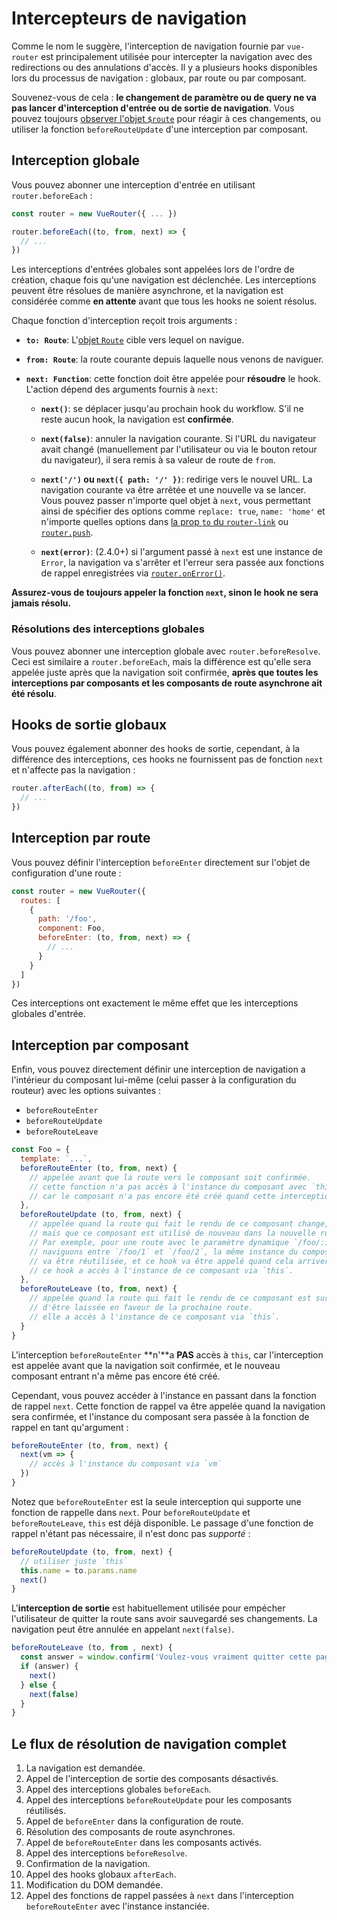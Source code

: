 # Intercepteurs de navigation

Comme le nom le suggère, l'interception de navigation fournie par `vue-router` est principalement utilisée pour intercepter la navigation avec des redirections ou des annulations d'accès. Il y a plusieurs hooks disponibles lors du processus de navigation : globaux, par route ou par composant.

Souvenez-vous de cela : **le changement de paramètre ou de query ne va pas lancer d'interception d'entrée ou de sortie de navigation**. Vous pouvez toujours [observer l'objet `$route`](../essentials/dynamic-matching.md#reacting-to-params-changes) pour réagir à ces changements, ou utiliser la fonction `beforeRouteUpdate` d'une interception par composant.

## Interception globale

Vous pouvez abonner une interception d'entrée en utilisant `router.beforeEach` :

``` js
const router = new VueRouter({ ... })

router.beforeEach((to, from, next) => {
  // ...
})
```

Les interceptions d'entrées globales sont appelées lors de l'ordre de création, chaque fois qu'une navigation est déclenchée. Les interceptions peuvent être résolues de manière asynchrone, et la navigation est considérée comme **en attente** avant que tous les hooks ne soient résolus.

Chaque fonction d'interception reçoit trois arguments :

- **`to: Route`**: L'[objet `Route`](../../api/#the-route-object) cible vers lequel on navigue.

- **`from: Route`**: la route courante depuis laquelle nous venons de naviguer.

- **`next: Function`**: cette fonction doit être appelée pour **résoudre** le hook. L'action dépend des arguments fournis à `next`:

  - **`next()`**: se déplacer jusqu'au prochain hook du workflow. S'il ne reste aucun hook, la navigation est **confirmée**.

  - **`next(false)`**: annuler la navigation courante. Si l'URL du navigateur avait changé (manuellement par l'utilisateur ou via le bouton retour du navigateur), il sera remis à sa valeur de route de `from`.

  - **`next('/')` ou `next({ path: '/' })`**: redirige vers le nouvel URL. La navigation courante va être arrêtée et une nouvelle va se lancer. Vous pouvez passer n'importe quel objet à `next`, vous permettant ainsi de spécifier des options comme `replace: true`, `name: 'home'` et n'importe quelles options dans [la prop `to` du `router-link`](../../api/#to) ou [`router.push`](../../api/#router-push).

  - **`next(error)`**: (2.4.0+) si l'argument passé à `next` est une instance de `Error`, la navigation va s'arrêter et l'erreur sera passée aux fonctions de rappel enregistrées via [`router.onError()`](../../api/#router-onerror).

**Assurez-vous de toujours appeler la fonction `next`, sinon le hook ne sera jamais résolu.**

### Résolutions des interceptions globales

Vous pouvez abonner une interception globale avec `router.beforeResolve`. Ceci est similaire a `router.beforeEach`, mais la différence est qu'elle sera appelée juste après que la navigation soit confirmée, **après que toutes les interceptions par composants et les composants de route asynchrone ait été résolu**.

## Hooks de sortie globaux

Vous pouvez également abonner des hooks de sortie, cependant, à la différence des interceptions, ces hooks ne fournissent pas de fonction `next` et n'affecte pas la navigation :

``` js
router.afterEach((to, from) => {
  // ...
})
```

## Interception par route

Vous pouvez définir l'interception `beforeEnter` directement sur l'objet de configuration d'une route :

``` js
const router = new VueRouter({
  routes: [
    {
      path: '/foo',
      component: Foo,
      beforeEnter: (to, from, next) => {
        // ...
      }
    }
  ]
})
```

Ces interceptions ont exactement le même effet que les interceptions globales d'entrée.

## Interception par composant

Enfin, vous pouvez directement définir une interception de navigation a l'intérieur du composant lui-même (celui passer à la configuration du routeur) avec les options suivantes :

- `beforeRouteEnter`
- `beforeRouteUpdate`
- `beforeRouteLeave`

``` js
const Foo = {
  template: `...`,
  beforeRouteEnter (to, from, next) {
    // appelée avant que la route vers le composant soit confirmée.
    // cette fonction n'a pas accès à l'instance du composant avec `this`,
    // car le composant n'a pas encore été créé quand cette interception est appelée !
  },
  beforeRouteUpdate (to, from, next) {
    // appelée quand la route qui fait le rendu de ce composant change,
    // mais que ce composant est utilisé de nouveau dans la nouvelle route.
    // Par exemple, pour une route avec le paramètre dynamique `/foo/:id`, quand nous
    // naviguons entre `/foo/1` et `/foo/2`, la même instance du composant `Foo`
    // va être réutilisée, et ce hook va être appelé quand cela arrivera.
    // ce hook a accès à l'instance de ce composant via `this`.
  },
  beforeRouteLeave (to, from, next) {
    // appelée quand la route qui fait le rendu de ce composant est sur le point
    // d'être laissée en faveur de la prochaine route.
    // elle a accès à l'instance de ce composant via `this`.
  }
}
```

L'interception `beforeRouteEnter` **n'**a **PAS** accès à `this`, car l'interception est appelée avant que la navigation soit confirmée, et le nouveau composant entrant n'a même pas encore été créé.

Cependant, vous pouvez accéder à l'instance en passant dans la fonction de rappel `next`. Cette fonction de rappel va être appelée quand la navigation sera confirmée, et l'instance du composant sera passée à la fonction de rappel en tant qu'argument :

``` js
beforeRouteEnter (to, from, next) {
  next(vm => {
    // accès à l'instance du composant via `vm`
  })
}
```

Notez que `beforeRouteEnter` est la seule interception qui supporte une fonction de rappelle dans `next`. Pour `beforeRouteUpdate` et `beforeRouteLeave`, `this` est déjà disponible. Le passage d'une fonction de rappel n'étant pas nécessaire, il n'est donc pas *supporté* :

```js
beforeRouteUpdate (to, from, next) {
  // utiliser juste `this`
  this.name = to.params.name
  next()
}
```

L'**interception de sortie** est habituellement utilisée pour empécher l'utilisateur de quitter la route sans avoir sauvegardé ses changements. La navigation peut être annulée en appelant `next(false)`.

```js
beforeRouteLeave (to, from , next) {
  const answer = window.confirm('Voulez-vous vraiment quitter cette page ? Vos changements seront perdus.')
  if (answer) {
    next()
  } else {
    next(false)
  }
}
```

## Le flux de résolution de navigation complet

1. La navigation est demandée.
2. Appel de l'interception de sortie des composants désactivés.
3. Appel des interceptions globales `beforeEach`.
4. Appel des interceptions `beforeRouteUpdate` pour les composants réutilisés.
5. Appel de `beforeEnter` dans la configuration de route.
6. Résolution des composants de route asynchrones.
7. Appel de `beforeRouteEnter` dans les composants activés.
8. Appel des interceptions `beforeResolve`.
9. Confirmation de la navigation.
10. Appel des hooks globaux `afterEach`.
11. Modification du DOM demandée.
12. Appel des fonctions de rappel passées à `next` dans l'interception `beforeRouteEnter` avec l'instance instanciée.
